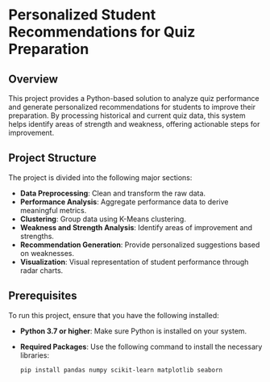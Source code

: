# Personalized Student Recommendations for Quiz Preparation

## Overview

This project provides a Python-based solution to analyze quiz performance and generate personalized recommendations for students to improve their preparation. By processing historical and current quiz data, this system helps identify areas of strength and weakness, offering actionable steps for improvement.

## Project Structure

The project is divided into the following major sections:

- **Data Preprocessing**: Clean and transform the raw data.
- **Performance Analysis**: Aggregate performance data to derive meaningful metrics.
- **Clustering**: Group data using K-Means clustering.
- **Weakness and Strength Analysis**: Identify areas of improvement and strengths.
- **Recommendation Generation**: Provide personalized suggestions based on weaknesses.
- **Visualization**: Visual representation of student performance through radar charts.

## Prerequisites

To run this project, ensure that you have the following installed:

- **Python 3.7 or higher**: Make sure Python is installed on your system.
- **Required Packages**: Use the following command to install the necessary libraries:

  ```bash
  pip install pandas numpy scikit-learn matplotlib seaborn
